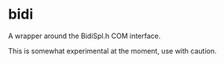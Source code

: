 # bidi
A wrapper around the BidiSpl.h COM interface.

This is somewhat experimental at the moment, use with caution.

